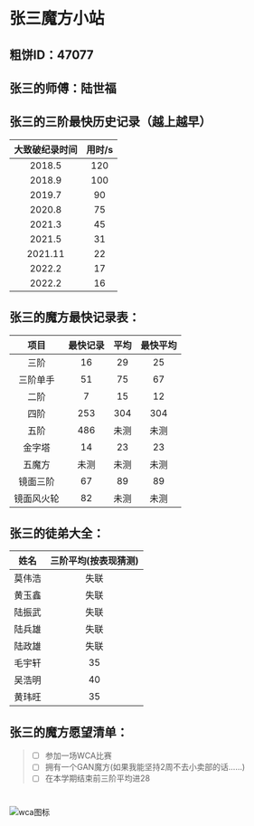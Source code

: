 # 张三魔方小站
## 粗饼ID：47077
## 张三的师傅：陆世福
## 张三的三阶最快历史记录（越上越早）
| 大致破纪录时间 | 用时/s |
| :----------: | :---: |
| 2018.5 | 120 |
| 2018.9 | 100 |
| 2019.7 | 90 |
| 2020.8 | 75 |
| 2021.3 | 45 |
| 2021.5 | 31 |
| 2021.11 | 22 |
| 2022.2 | 17 |
| 2022.2 | 16 |
## 张三的魔方最快记录表：
| 项目 | 最快记录 | 平均 | 最快平均 |
| :-----: | :----: | :----: | :---: |
| 三阶 | 16 | 29 | 25 |
| 三阶单手 | 51 | 75 | 67 |
| 二阶 | 7 | 15 | 12 |
| 四阶 | 253 | 304 | 304 |
| 五阶 | 486 | 未测 | 未测 |
| 金字塔 | 14 | 23 | 23 |
| 五魔方 | 未测 | 未测 | 未测 |
| 镜面三阶 | 67 | 89 | 89 |
| 镜面风火轮 | 82 | 未测 | 未测 |
## 张三的徒弟大全：
| 姓名 | 三阶平均(按表现猜测) |
| :---: | :---: |
| 莫伟浩 | 失联 |
| 黄玉鑫 | 失联 |
| 陆振武 | 失联 |
| 陆兵雄 | 失联 |
| 陆政雄 | 失联 |
| 毛宇轩 | 35 |
| 吴浩明 | 40 |
| 黄玮旺 | 35 |
## 张三的魔方愿望清单：
> - [ ] 参加一场WCA比赛
> - [ ] 拥有一个GAN魔方(如果我能坚持2周不去小卖部的话……)
> - [ ] 在本学期结束前三阶平均进28
#  
![wca图标](https://www.worldcubeassociation.org/assets/WCA%20Logo%202020-dacb67d012ad8fdf646e78159e7fcac40d11dab6b3828e790b00fbf67e4dcb88.svg)

